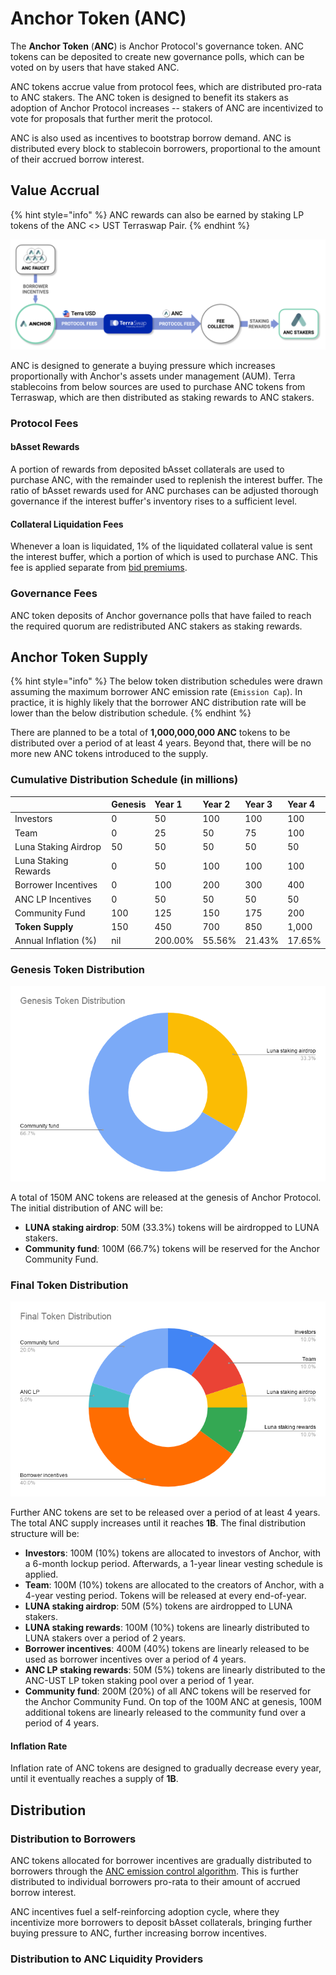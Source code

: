 # Anchor Token \(ANC\)

The **Anchor Token** \(**ANC**\) is Anchor Protocol's governance token. ANC tokens can be deposited to create new governance polls, which can be voted on by users that have staked ANC.

ANC tokens accrue value from protocol fees, which are distributed pro-rata to ANC stakers. The ANC token is designed to benefit its stakers as adoption of Anchor Protocol increases -- stakers of ANC are incentivized to vote for proposals that further merit the protocol.

ANC is also used as incentives to bootstrap borrow demand. ANC is distributed every block to stablecoin borrowers, proportional to the amount of their accrued borrow interest.

## Value Accrual

{% hint style="info" %}
ANC rewards can also be earned by staking LP tokens of the ANC &lt;&gt; UST Terraswap Pair.
{% endhint %}

![ANC Value Flow](../.gitbook/assets/screen-shot-2021-03-02-at-10.44.32-pm.png)

ANC is designed to generate a buying pressure which increases proportionally with Anchor's assets under management \(AUM\). Terra stablecoins from below sources are used to purchase ANC tokens from Terraswap, which are then distributed as staking rewards to ANC stakers.

### Protocol Fees

#### bAsset Rewards

A portion of rewards from deposited bAsset collaterals are used to purchase ANC, with the remainder used to replenish the interest buffer. The ratio of bAsset rewards used for ANC purchases can be adjusted thorough governance if the interest buffer's inventory rises to a sufficient level.

#### Collateral Liquidation Fees

Whenever a loan is liquidated, 1% of the liquidated collateral value is sent the interest buffer, which a portion of which is used to purchase ANC. This fee is applied separate from [bid premiums](liquidations.md#premium-rate).



### Governance Fees

ANC token deposits of Anchor governance polls that have failed to reach the required quorum are redistributed ANC stakers as staking rewards.

## Anchor Token Supply

{% hint style="info" %}
The below token distribution schedules were drawn assuming the maximum borrower ANC emission rate \(`Emission Cap`\). In practice, it is highly likely that the borrower ANC distribution rate will be lower than the below distribution schedule.
{% endhint %}

There are planned to be a total of **1,000,000,000 ANC** tokens to be distributed over a period of at least 4 years. Beyond that, there will be no more new ANC tokens introduced to the supply.

### Cumulative Distribution Schedule \(in millions\)

|  | Genesis | Year 1 | Year 2 | Year 3 | Year 4 |
| :--- | :--- | :--- | :--- | :--- | :--- |
| Investors | 0 | 50 | 100 | 100 | 100 |
| Team | 0 | 25 | 50 | 75 | 100 |
| Luna Staking Airdrop | 50 | 50 | 50 | 50 | 50 |
| Luna Staking Rewards | 0 | 50 | 100 | 100 | 100 |
| Borrower Incentives | 0 | 100 | 200 | 300 | 400 |
| ANC LP Incentives | 0 | 50 | 50 | 50 | 50 |
| Community Fund | 100 | 125 | 150 | 175 | 200 |
| **Token Supply** | 150 | 450 | 700 | 850 | 1,000 |
| Annual Inflation \(%\) | nil | 200.00% | 55.56% | 21.43% | 17.65% |

### Genesis Token Distribution

![](../.gitbook/assets/genesis-token-distribution.png)

A total of 150M ANC tokens are released at the genesis of Anchor Protocol. The initial distribution of ANC will be:

* **LUNA staking airdrop**: 50M \(33.3%\) tokens will be airdropped to LUNA stakers.
* **Community fund**: 100M \(66.7%\) tokens will be reserved for the Anchor Community Fund.

### Final Token Distribution

![](../.gitbook/assets/final-token-distribution.png)

Further ANC tokens are set to be released over a period of at least 4 years. The total ANC supply increases until it reaches **1B**. The final distribution structure will be:

* **Investors**: 100M \(10%\) tokens are allocated to investors of Anchor, with a 6-month lockup period. Afterwards, a 1-year linear vesting schedule is applied.
* **Team**: 100M \(10%\) tokens are allocated to the creators of Anchor, with a 4-year vesting period. Tokens will be released at every end-of-year.
* **LUNA staking airdrop**: 50M \(5%\) tokens are airdropped to LUNA stakers.
* **LUNA staking rewards**: 100M \(10%\) tokens are linearly distributed to LUNA stakers over a period of 2 years.
* **Borrower incentives**: 400M \(40%\) tokens are linearly released to be used as borrower incentives over a period of 4 years.
* **ANC LP staking rewards**: 50M \(5%\) tokens are linearly distributed to the ANC-UST LP token staking pool over a period of 1 year.
* **Community fund**: 200M \(20%\) of all ANC tokens will be reserved for the Anchor Community Fund. On top of the 100M ANC at genesis, 100M additional tokens are linearly released to the community fund over a period of 4 years.

#### Inflation Rate

Inflation rate of ANC tokens are designed to gradually decrease every year, until it eventually reaches a supply of **1B**.

## Distribution

### Distribution to Borrowers

ANC tokens allocated for borrower incentives are gradually distributed to borrowers through the [ANC emission control algorithm](money-market/deposit-rate-subsidization.md#anc-emission-feedback-control). This is further distributed to individual borrowers pro-rata to their amount of accrued borrow interest. 

ANC incentives fuel a self-reinforcing adoption cycle, where they incentivize more borrowers to deposit bAsset collaterals, bringing further buying pressure to ANC, further increasing borrow incentives.

### Distribution to ANC Liquidity Providers



